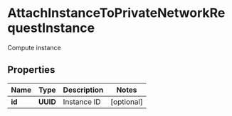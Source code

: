 

# AttachInstanceToPrivateNetworkRequestInstance

Compute instance

## Properties

| Name | Type | Description | Notes |
|------------ | ------------- | ------------- | -------------|
|**id** | **UUID** | Instance ID |  [optional] |



